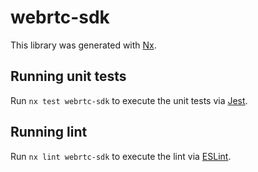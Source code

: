 # webrtc-sdk

This library was generated with [Nx](https://nx.dev).

## Running unit tests

Run `nx test webrtc-sdk` to execute the unit tests via [Jest](https://jestjs.io).

## Running lint

Run `nx lint webrtc-sdk` to execute the lint via [ESLint](https://eslint.org/).
